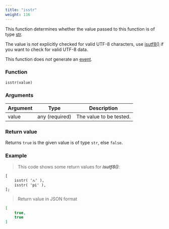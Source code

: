 ```yaml
---
title: "isstr"
weight: 116
---
```


This function determines whether the value passed to this function is of
type [str](../../data-types/str).

The value is *not* explicitly checked for valid UTF-8 characters, use [isutf8()](../isutf8) if you want to check for valid UTF-8 data.

This function does *not* generate an [event](../../overview/events).

### Function

`isstr(value)`

### Arguments

Argument | Type | Description
-------- | ---- | -----------
value | any (required) | The value to be tested.

### Return value

Returns `true` is the given value is of type `str`, else `false`.

### Example

> This code shows some return values for ***isutf8()***:

```thingsdb,json_response
[
    isstr( 'ԉ' ),
    isstr( 'pi' ),
];
```

> Return value in JSON format

```json
[
    true,
    true
]
```
